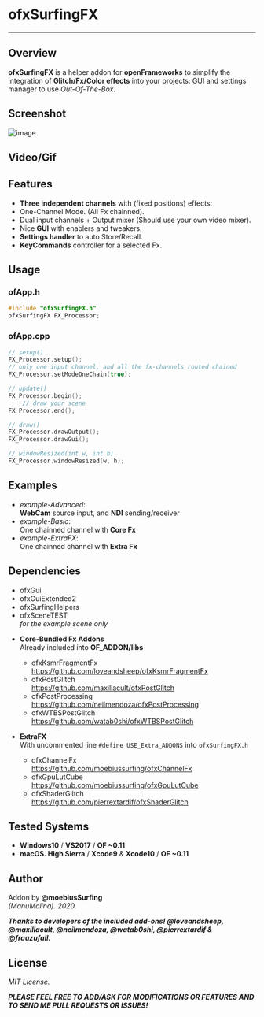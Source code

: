 # ofxSurfingFX 
--------------------------------

## Overview
**ofxSurfingFX** is a helper addon for **openFrameworks** to simplify the integration of **Glitch/Fx/Color effects** into your projects: GUI and settings manager to use *Out-Of-The-Box*. 

## Screenshot
![image](/readme_images/screenshot.JPG?raw=true "image")

## Video/Gif

## Features
* **Three independent channels** with (fixed positions) effects:
 * One-Channel Mode. (All Fx chainned).
 * Dual input channels + Output mixer (Should use your own video mixer).
* Nice **GUI** with enablers and tweakers.
* **Settings handler** to auto Store/Recall.
* **KeyCommands** controller for a selected Fx.

## Usage

### ofApp.h
```c++
#include "ofxSurfingFX.h"
ofxSurfingFX FX_Processor;
```

### ofApp.cpp
```c++
// setup()
FX_Processor.setup();
// only one input channel, and all the fx-channels routed chained
FX_Processor.setModeOneChain(true);

// update()
FX_Processor.begin();
	// draw your scene
FX_Processor.end();

// draw()
FX_Processor.drawOutput();
FX_Processor.drawGui();

// windowResized(int w, int h)
FX_Processor.windowResized(w, h);
```

## Examples
- _example-Advanced_:  
  **WebCam** source input, and **NDI** sending/receiver  
- _example-Basic_:  
  One chainned channel with **Core Fx**  
- _example-ExtraFX_:  
  One chainned channel with **Extra Fx**  

## Dependencies
- ofxGui
- ofxGuiExtended2
- ofxSurfingHelpers
- ofxSceneTEST  
  *for the example scene only*

* **Core-Bundled Fx Addons**  
Already included into **OF_ADDON/libs**  
  * ofxKsmrFragmentFx  
  https://github.com/loveandsheep/ofxKsmrFragmentFx
  * ofxPostGlitch  
  https://github.com/maxillacult/ofxPostGlitch
  * ofxPostProcessing  
  https://github.com/neilmendoza/ofxPostProcessing
  * ofxWTBSPostGlitch  
  https://github.com/watab0shi/ofxWTBSPostGlitch

* **ExtraFX**  
With uncommented line ```#define USE_Extra_ADDONS``` into ```ofxSurfingFX.h```  
  * ofxChannelFx  
  https://github.com/moebiussurfing/ofxChannelFx
  * ofxGpuLutCube  
  https://github.com/moebiussurfing/ofxGpuLutCube
  * ofxShaderGlitch  
  https://github.com/pierrextardif/ofxShaderGlitch

## Tested Systems
- **Windows10** / **VS2017** / **OF ~0.11**
- **macOS. High Sierra** / **Xcode9** & **Xcode10** / **OF ~0.11**

## Author
Addon by **@moebiusSurfing**  
*(ManuMolina). 2020.*

**_Thanks to developers of the included add-ons! @loveandsheep, @maxillacult, @neilmendoza, @watab0shi, @pierrextardif & @frauzufall._**

## License
*MIT License.*

**_PLEASE FEEL FREE TO ADD/ASK FOR MODIFICATIONS OR FEATURES AND TO SEND ME PULL REQUESTS OR ISSUES!_**
